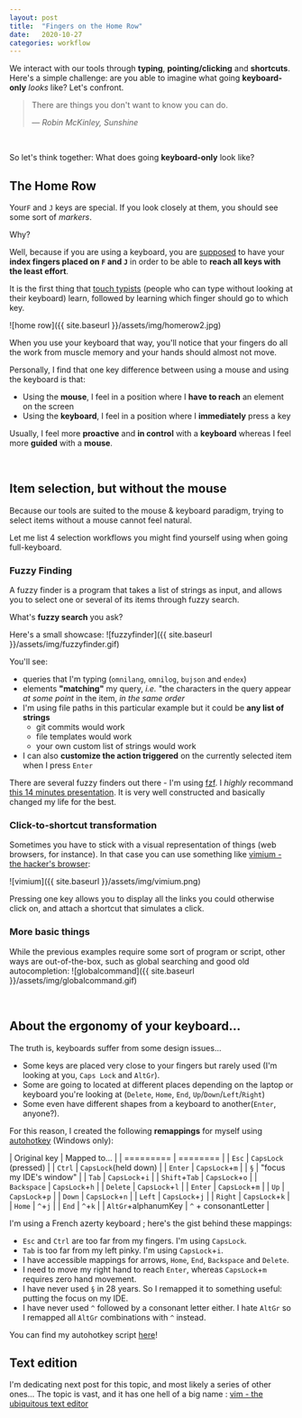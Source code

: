 ```yaml
---
layout: post
title:  "Fingers on the Home Row"
date:   2020-10-27
categories: workflow
---
```


We interact with our tools through **typing**, **pointing/clicking** and **shortcuts**. Here's a simple challenge: are you able to imagine what going **keyboard-only** _looks_ like? Let's confront.

> There are things you don't want to know you can do.
>
> &mdash; <cite>Robin McKinley, Sunshine</cite>

&nbsp;

So let's think together: What does going **keyboard-only** look like?

## The Home Row

Your`F` and `J` keys are special. If you look closely at them, you should see some sort of _markers_.

Why?

Well, because if you are using a keyboard, you are [supposed](https://fossbytes.com/keyboard-bumps-keys-f-j-type-faster/) to have your **index fingers placed on `F` and `J`** in order to be able to **reach all keys with the least effort**.

It is the first thing that [touch typists](https://en.wikipedia.org/wiki/Touch_typing#Advantages) (people who can type without looking at their keyboard) learn, followed by learning which finger should go to which key.

![home row]({{ site.baseurl }}/assets/img/homerow2.jpg)

When you use your keyboard that way, you'll notice that your fingers do all the work from muscle memory and your hands should almost not move.

Personally, I find that one key difference between using a mouse and using the keyboard is that:
* Using the **mouse**, I feel in a position where I **have to reach** an element on the screen
* Using the **keyboard**, I feel in a position where I **immediately** press a key

Usually, I feel more **proactive** and **in control** with a **keyboard** whereas I feel more **guided** with a **mouse**.

&nbsp;

## Item selection, but without the mouse
Because our tools are suited to the mouse & keyboard paradigm, trying to select items without a mouse cannot feel natural.

Let me list 4 selection workflows you might find yourself using when going full-keyboard.

### Fuzzy Finding
A fuzzy finder is a program that takes a list of strings as input, and allows you to select one or several of its items through fuzzy search.

What's **fuzzy search** you ask?

Here's a small showcase:
![fuzzyfinder]({{ site.baseurl }}/assets/img/fuzzyfinder.gif)

You'll see:
* queries that I'm typing (`omnilang`, `omnilog`, `bujson` and `endex`)
* elements **"matching"** my query, _i.e._ "the characters in the query appear _at some point_ in the item, _in the same order_
* I'm using file paths in this particular example but it could be **any list of strings**
	* git commits would work
	* file templates would work
	* your own custom list of strings would work
* I can also **customize the action triggered** on the currently selected item when I press `Enter`

There are several fuzzy finders out there - I'm using [fzf](https://github.com/junegunn/fzf). I _highly_ recommand [this 14 minutes presentation](https://www.youtube.com/watch?v=qgG5Jhi_Els). It is very well constructed and basically changed my life for the best.

### Click-to-shortcut transformation
Sometimes you have to stick with a visual representation of things (web browsers, for instance). In that case you can use something like [vimium - the hacker's browser](https://vimium.github.io/):

![vimium]({{ site.baseurl }}/assets/img/vimium.png)

Pressing one key allows you to display all the links you could otherwise click on, and attach a shortcut that simulates a click.

### More basic things
While the previous examples require some sort of program or script, other ways are out-of-the-box, such as global searching and good old autocompletion:
![globalcommand]({{ site.baseurl }}/assets/img/globalcommand.gif)

&nbsp;

## About the ergonomy of your keyboard...
The truth is, keyboards suffer from some design issues...
* Some keys are placed very close to your fingers but rarely used (I'm looking at you, `Caps Lock` and `AltGr`). 
* Some are going to located at different places depending on the laptop or keyboard you're looking at (`Delete`, `Home`, `End`, `Up`/`Down`/`Left`/`Right`)
* Some even have different shapes from a keyboard to another(`Enter`, anyone?).

For this reason, I created the following **remappings** for myself using [autohotkey](https://www.autohotkey.com/) (Windows only):

| Original key        | Mapped to...            |
| =========           | ========                |
| `Esc`               | `CapsLock` (pressed)    |
| `Ctrl`              | `CapsLock`(held down)   |
| `Enter`             | `CapsLock`+`m`          |
| `§`                 | "focus my IDE's window" |
| `Tab`               | `CapsLock`+`i`          |
| `Shift`+`Tab`       | `CapsLock`+`o`          |
| `Backspace`         | `CapsLock`+`h`          |
| `Delete`            | `CapsLock`+`l`          |
| `Enter`             | `CapsLock`+`m`          |
| `Up`                | `CapsLock`+`p`          |
| `Down`              | `CapsLock`+`n`          |
| `Left`              | `CapsLock`+`j`          |
| `Right`             | `CapsLock`+`k`          |
| `Home`              | `^`+`j`                 |
| `End`               | `^`+`k`                 |
| `AltGr`+alphanumKey | `^` + consonantLetter   |

I'm using a French azerty keyboard ; here's the gist behind these mappings:
* `Esc` and `Ctrl` are too far from my fingers. I'm using `CapsLock`.
* `Tab` is too far from my left pinky. I'm using `CapsLock`+`i`.
* I have accessible mappings for arrows, `Home`, `End`, `Backspace` and `Delete`.
* I need to move my right hand to reach `Enter`, whereas `CapsLock`+`m` requires zero hand movement.
* I have never used `§` in 28 years. So I remapped it to something useful: putting the focus on my IDE.
* I have never used `^` followed by a consonant letter either. I hate `AltGr` so I remapped all `AltGr` combinations with `^` instead.

You can find my autohotkey script [here](https://raw.githubusercontent.com/Melandel/workflow/master/config/my_keyboard.ahk)!

## Text edition
I'm dedicating next post for this topic, and most likely a series of other ones... The topic is vast, and it has one hell of a big name : [vim - the ubiquitous text editor](https://www.vim.org/)
